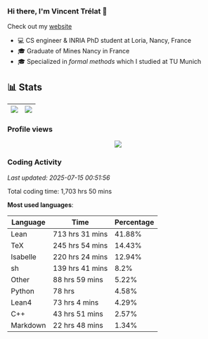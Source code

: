### Hi there, I'm Vincent Trélat 👋

Check out my [website](https://vtrelat.github.io)

-   💻 CS engineer & INRIA PhD student at Loria, Nancy, France
-   🎓 Graduate of Mines Nancy in France
-   🎓 Specialized in _formal methods_ which I studied at TU Munich

## 📊 **Stats**

| <img align="center" src="https://readme-stats.clckblog.space/api?username=VTrelat&show_icons=true&include_all_commits=true&theme=tokyonight&hide_border=true" /> | <img align="center" src="https://readme-stats.clckblog.space/api/top-langs/?username=VTrelat&layout=compact&theme=tokyonight&hide_border=true" /> |
| ---------------------------------------------------------------------------------------------------------------------------------------------------------------- | ------------------------------------------------------------------------------------------------------------------------------------------------- |

### Profile views

<p align="center">
 <img src="https://profile-counter.glitch.me/VTrelat/count.svg" />
</p>

<!--automations-->
### Coding Activity
_Last updated: 2025-07-15 00:51:56_

Total coding time: 1,703 hrs 50 mins

**Most used languages**:

| Language | Time | Percentage |
| ------------- | ------------- | ------------- |
| Lean | 713 hrs 31 mins | 41.88% |
| TeX | 245 hrs 54 mins | 14.43% |
| Isabelle | 220 hrs 24 mins | 12.94% |
| sh | 139 hrs 41 mins | 8.2% |
| Other | 88 hrs 59 mins | 5.22% |
| Python | 78 hrs | 4.58% |
| Lean4 | 73 hrs 4 mins | 4.29% |
| C++ | 43 hrs 51 mins | 2.57% |
| Markdown | 22 hrs 48 mins | 1.34% |

